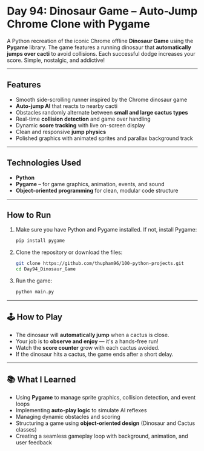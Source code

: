 # Day 94: Dinosaur Game – Auto-Jump Chrome Clone with Pygame

A Python recreation of the iconic Chrome offline **Dinosaur Game** using the **Pygame** library. The game features a running dinosaur that **automatically jumps over cacti** to avoid collisions. Each successful dodge increases your score. Simple, nostalgic, and addictive!

---

## Features

* Smooth side-scrolling runner inspired by the Chrome dinosaur game
* **Auto-jump AI** that reacts to nearby cacti
* Obstacles randomly alternate between **small and large cactus types**
* Real-time **collision detection** and game over handling
* Dynamic **score tracking** with live on-screen display
* Clean and responsive **jump physics**
* Polished graphics with animated sprites and parallax background track

---

## Technologies Used

* **Python**
* **Pygame** – for game graphics, animation, events, and sound
* **Object-oriented programming** for clean, modular code structure

---

## How to Run

1. Make sure you have Python and Pygame installed.
   If not, install Pygame:

   ```bash
   pip install pygame
   ```

2. Clone the repository or download the files:

   ```bash
   git clone https://github.com/thupham96/100-python-projects.git
   cd Day94_Dinosaur_Game
   ```

3. Run the game:

   ```bash
   python main.py
   ```

---

## 🕹️ How to Play

* The dinosaur will **automatically jump** when a cactus is close.
* Your job is to **observe and enjoy** — it's a hands-free run!
* Watch the **score counter** grow with each cactus avoided.
* If the dinosaur hits a cactus, the game ends after a short delay.

---

## 📚 What I Learned

* Using **Pygame** to manage sprite graphics, collision detection, and event loops
* Implementing **auto-play logic** to simulate AI reflexes
* Managing dynamic obstacles and scoring
* Structuring a game using **object-oriented design** (Dinosaur and Cactus classes)
* Creating a seamless gameplay loop with background, animation, and user feedback
